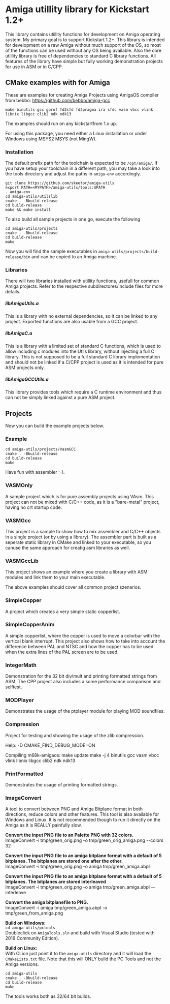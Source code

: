 # Amiga utillity library for Kickstart 1.2+

This library contains utillity functions for development on Amiga operating system. My primary goal is to support Kickstart 1.2+. This library is intended for development on a raw Amiga without much support of the OS, so most of the functions can be used without any OS being available. Also the core utillity library is free of dependencies to standard C library functions.
All features of the library have simple but fully working demonstration projects for use in ASM or in C/CPP.

## CMake examples with for Amiga 

These are examples for creating Amiga Projects using AmigaOS compiler from bebbo: https://github.com/bebbo/amiga-gcc

`make binutils gcc gprof fd2sfd fd2pragma ira sfdc vasm vbcc vlink libnix libgcc clib2 ndk ndk13`


The examples should run on any kickstartfrom 1.x up.

For using this package, you need either a Linux installation or under Windows using MSYS2 MSYS (not MingW).

### Installation

The default prefix path for the toolchain is expected to be `/opt/amiga/`. If you have setup your toolchain in a different path, you may take a look into the tools directory and adjust the paths in `amiga-env` accordingly.

```
git clone https://github.com/skeetor/amiga-utils
export PATH=<MYPATH>/amiga-utils/tools:$PATH
. amiga-env
cd amiga-utils/utilslib
cmake . -Bbuild-release
cd build-release
make && make install
```

To also build all sample projects in one go, execute the following

```
cd amiga-utils/projects
cmake . -Bbuild-release
cd build-release
make
```

Now you will find the sample executables in `amiga-utils/projects/build-release/bin` and can be copied to an Amiga machine.

### Libraries

There will two libraries installed with utillity functions, usefull for common Amiga projects. Refer to the respective subdirectores/include files for more details.

##### libAmigaUtils.a

This is a library with no external dependencies, so it can be linked to any project. Exported functions are also usable from a GCC project.

##### libAmigaC.a

This is a library with a limited set of standard C functions, which is used to allow including c modules into the Utils library, without injecting a full C library. This is not supposed to be a full standard C library implementation and should not be linked if a C/CPP project is used as it is intended for pure ASM projects only.

##### libAmigaGCCUtils.a

This library provides tools which require a C runtime environment and thus can not be simply linked against a pure ASM project.

## Projects

Now you can build the example projects below.


### Example

```
cd amiga-utils/projects/VasmGCC
cmake . -Bbuild-release
cd build-release
make
```
Have fun with assembler :-).

### VASMOnly

A sample project which is for pure assembly projects using VAsm. This project can not be mixed with C/C++ code, as it is a "bare-metal" project, having no crt startup code.

### VASMGcc

This project is a sample to show how to mix assembler and C/C++ objects in a single project (or by using a library).
The assembler part is built as a seperate static library in CMake and linked to your executable, so you canuse the same approach for creatig asm libraries as well.

### VASMGccLib

This project shows an example where you create a library with ASM modules and link them to your main executable.

The above examples should cover all common project szenarios.

### SimpleCopper

A project which creates a very simple static copperlist.

### SimpleCopperAnim

A simple copperlist, where the copper is used to move a colorbar with the vertical blank interrupt. This project also shows how to take into account the difference between PAL and NTSC and how the copper has to be used when the extra lines of the PAL screen are to be used.

### IntegerMath

Demonstration for the 32 bit div/mult and printing formatted strings from ASM.
The CPP project also includes a some performance comparison and selftest.

### MODPlayer

Demonstrates the usage of the ptplayer module for playing MOD soundfiles.

### Compression

Project for testing and showing the usage of the zlib compression.

Help: -D CMAKE_FIND_DEBUG_MODE=ON

Compiling m68k-amigaos:
make update
make -j 4 binutils gcc vasm vbcc vlink libnix libgcc clib2 ndk ndk13

### PrintFormatted

Demonstrates the usage of printing formatted strings.


### ImageConvert

A tool to convert between PNG and Amiga Bitplane format in both directions, reduce
colors and other features.
This tool is also available for Windows and Linux. It is not recommended though
to run it directly on the Amiga as it is REALLY painfully slow.

**Convert the input PNG file to an Palette PNG with 32 colors.**<br>
ImageConvert -i tmp/green_orig.png -o tmp/green_orig_amiga.png --colors 32

**Convert the input PNG file to an amiga bitplane format with a default of 5 bitplanes.
The bitplanes are stored one after the other.**<br>
ImageConvert -i tmp/green_orig.png -o amiga tmp/green_amiga.abpl

**Convert the input PNG file to an amiga bitplane format with a default of 5 bitplanes.
The bitplanes are stored interleaved**<br>
ImageConvert -i tmp/green_orig.png -o amiga tmp/green_amiga.abpl --interleave

**Convert the amiga bitplanefile to PNG.**<br>
ImageConvert -i amiga tmp/green_amiga.abpl -o tmp/green_from_amiga.png

**Build on Windows:**<br>
`cd amiga-utils/pctools`<br>
Doubleclick on `AmigaTools.sln` and build with Visual Studio (tested with 2019 Community Edition).

**Build on Linux:**<br>
With CLion just point it to the `amiga-utils` directory and it will load the `CMakeLists.txt` file. Note that this will ONLY build the PC Tools and not the Amiga versions.
```
cd amiga-utils
cmake . -Bbuild-release
cd build-release
make
```

The tools works both as 32/64 bit builds.
